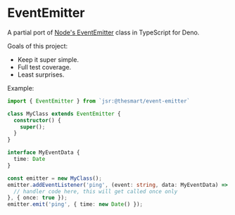 # EventEmitter

A partial port of
[Node's EventEmitter](https://github.com/nodejs/node/blob/main/lib/events]js#L221)
class in TypeScript for Deno.

Goals of this project:

- Keep it super simple.
- Full test coverage.
- Least surprises.

Example:

```ts
import { EventEmitter } from `jsr:@thesmart/event-emitter`

class MyClass extends EventEmitter {
  constructor() {
    super();
  }
}

interface MyEventData {
  time: Date
}

const emitter = new MyClass();
emitter.addEventListener('ping', (event: string, data: MyEventData) => {
  // handler code here, this will get called once only
}, { once: true });
emitter.emit('ping', { time: new Date() });
```
